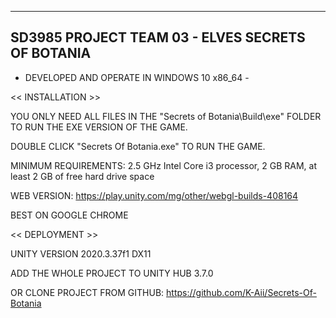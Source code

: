 ----------------------------
SD3985 PROJECT
TEAM 03 - ELVES
SECRETS OF BOTANIA
----------------------------

- DEVELOPED AND OPERATE IN WINDOWS 10 x86_64 -

<< INSTALLATION >>

YOU ONLY NEED ALL FILES IN THE "Secrets of Botania\Build\exe" FOLDER TO RUN THE EXE VERSION OF THE GAME.

DOUBLE CLICK "Secrets Of Botania.exe" TO RUN THE GAME.

MINIMUM REQUIREMENTS:
2.5 GHz
Intel Core i3 processor, 2 GB RAM, 
at least 2 GB of free hard drive space

WEB VERSION:
https://play.unity.com/mg/other/webgl-builds-408164

BEST ON GOOGLE CHROME

<< DEPLOYMENT >>

UNITY VERSION 2020.3.37f1 DX11

ADD THE WHOLE PROJECT TO UNITY HUB 3.7.0

OR CLONE PROJECT FROM GITHUB:
https://github.com/K-Aii/Secrets-Of-Botania


